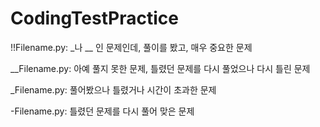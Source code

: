 # CodingTestPractice

!!Filename.py: _나 __ 인 문제인데, 풀이를 봤고, 매우 중요한 문제

__Filename.py: 아예 풀지 못한 문제, 틀렸던 문제를 다시 풀었으나 다시 틀린 문제

_Filename.py: 풀어봤으나 틀렸거나 시간이 초과한 문제

-Filename.py: 틀렸던 문제를 다시 풀어 맞은 문제
